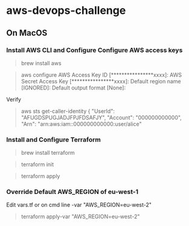 # aws-devops-challenge
## On MacOS
### Install AWS CLI and Configure Configure AWS access keys
> brew install aws

> aws configure
AWS Access Key ID [****************xxxx]: 
AWS Secret Access Key [****************xxxx]: 
Default region name [IGNORED]: 
Default output format [None]: 

Verify 
> aws sts get-caller-identity
{   "UserId": "AFUGDSPUGJADJFPJFDSAFJY",
    "Account": "000000000000",
    "Arn": "arn:aws:iam::000000000000:user/alice"

### Install and Configure Terraform
> brew install terraform

> terraform init

>terraform apply

### Override Default AWS_REGION of eu-west-1
Edit vars.tf or on cmd line -var "AWS_REGION=eu-west-2"
> terraform apply-var "AWS_REGION=eu-west-2"
